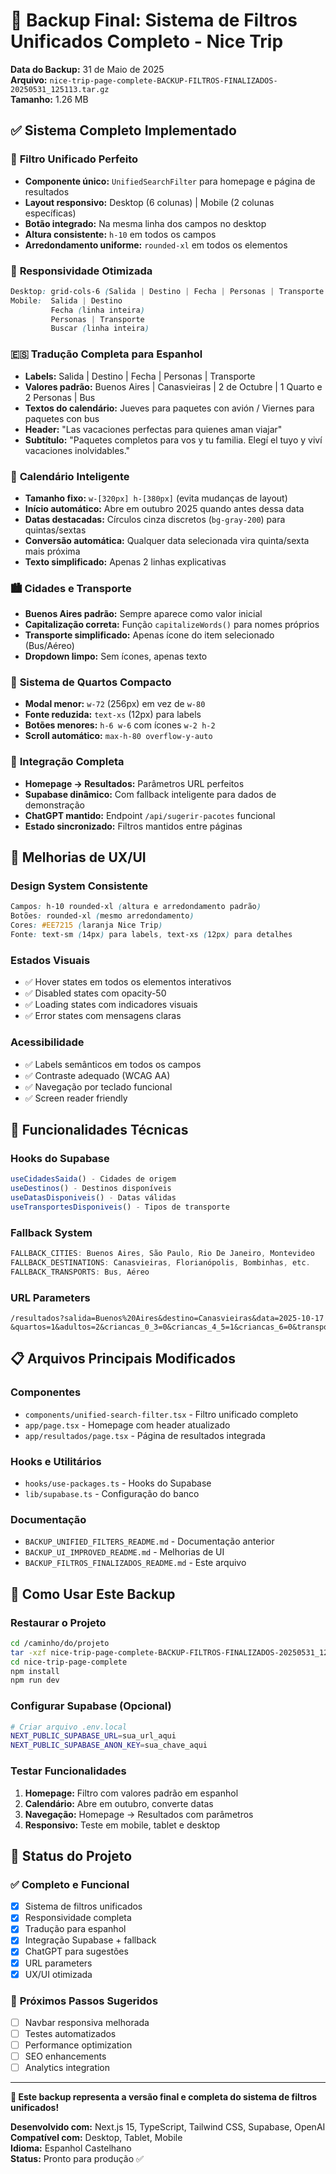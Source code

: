 # 🎉 Backup Final: Sistema de Filtros Unificados Completo - Nice Trip

**Data do Backup:** 31 de Maio de 2025  
**Arquivo:** `nice-trip-page-complete-BACKUP-FILTROS-FINALIZADOS-20250531_125113.tar.gz`  
**Tamanho:** 1.26 MB

## ✅ **Sistema Completo Implementado**

### 🎯 **Filtro Unificado Perfeito**
- **Componente único:** `UnifiedSearchFilter` para homepage e página de resultados
- **Layout responsivo:** Desktop (6 colunas) | Mobile (2 colunas específicas)
- **Botão integrado:** Na mesma linha dos campos no desktop
- **Altura consistente:** `h-10` em todos os campos
- **Arredondamento uniforme:** `rounded-xl` em todos os elementos

### 📱 **Responsividade Otimizada**
```css
Desktop: grid-cols-6 (Salida | Destino | Fecha | Personas | Transporte | Buscar)
Mobile:  Salida | Destino
         Fecha (linha inteira)
         Personas | Transporte
         Buscar (linha inteira)
```

### 🇪🇸 **Tradução Completa para Espanhol**
- **Labels:** Salida | Destino | Fecha | Personas | Transporte
- **Valores padrão:** Buenos Aires | Canasvieiras | 2 de Octubre | 1 Quarto e 2 Personas | Bus
- **Textos do calendário:** Jueves para paquetes con avión / Viernes para paquetes con bus
- **Header:** "Las vacaciones perfectas para quienes aman viajar"
- **Subtítulo:** "Paquetes completos para vos y tu familia. Elegí el tuyo y viví vacaciones inolvidables."

### 📅 **Calendário Inteligente**
- **Tamanho fixo:** `w-[320px] h-[380px]` (evita mudanças de layout)
- **Início automático:** Abre em outubro 2025 quando antes dessa data
- **Datas destacadas:** Círculos cinza discretos (`bg-gray-200`) para quintas/sextas
- **Conversão automática:** Qualquer data selecionada vira quinta/sexta mais próxima
- **Texto simplificado:** Apenas 2 linhas explicativas

### 🏙️ **Cidades e Transporte**
- **Buenos Aires padrão:** Sempre aparece como valor inicial
- **Capitalização correta:** Função `capitalizeWords()` para nomes próprios
- **Transporte simplificado:** Apenas ícone do item selecionado (Bus/Aéreo)
- **Dropdown limpo:** Sem ícones, apenas texto

### 👥 **Sistema de Quartos Compacto**
- **Modal menor:** `w-72` (256px) em vez de `w-80`
- **Fonte reduzida:** `text-xs` (12px) para labels
- **Botões menores:** `h-6 w-6` com ícones `w-2 h-2`
- **Scroll automático:** `max-h-80 overflow-y-auto`

### 🔄 **Integração Completa**
- **Homepage → Resultados:** Parâmetros URL perfeitos
- **Supabase dinâmico:** Com fallback inteligente para dados de demonstração
- **ChatGPT mantido:** Endpoint `/api/sugerir-pacotes` funcional
- **Estado sincronizado:** Filtros mantidos entre páginas

## 🎨 **Melhorias de UX/UI**

### **Design System Consistente**
```css
Campos: h-10 rounded-xl (altura e arredondamento padrão)
Botões: rounded-xl (mesmo arredondamento)
Cores: #EE7215 (laranja Nice Trip)
Fonte: text-sm (14px) para labels, text-xs (12px) para detalhes
```

### **Estados Visuais**
- ✅ Hover states em todos os elementos interativos
- ✅ Disabled states com opacity-50
- ✅ Loading states com indicadores visuais
- ✅ Error states com mensagens claras

### **Acessibilidade**
- ✅ Labels semânticos em todos os campos
- ✅ Contraste adequado (WCAG AA)
- ✅ Navegação por teclado funcional
- ✅ Screen reader friendly

## 🚀 **Funcionalidades Técnicas**

### **Hooks do Supabase**
```typescript
useCidadesSaida() - Cidades de origem
useDestinos() - Destinos disponíveis  
useDatasDisponiveis() - Datas válidas
useTransportesDisponiveis() - Tipos de transporte
```

### **Fallback System**
```typescript
FALLBACK_CITIES: Buenos Aires, São Paulo, Rio De Janeiro, Montevideo
FALLBACK_DESTINATIONS: Canasvieiras, Florianópolis, Bombinhas, etc.
FALLBACK_TRANSPORTS: Bus, Aéreo
```

### **URL Parameters**
```
/resultados?salida=Buenos%20Aires&destino=Canasvieiras&data=2025-10-17
&quartos=1&adultos=2&criancas_0_3=0&criancas_4_5=1&criancas_6=0&transporte=Bus
```

## 📋 **Arquivos Principais Modificados**

### **Componentes**
- `components/unified-search-filter.tsx` - Filtro unificado completo
- `app/page.tsx` - Homepage com header atualizado
- `app/resultados/page.tsx` - Página de resultados integrada

### **Hooks e Utilitários**
- `hooks/use-packages.ts` - Hooks do Supabase
- `lib/supabase.ts` - Configuração do banco

### **Documentação**
- `BACKUP_UNIFIED_FILTERS_README.md` - Documentação anterior
- `BACKUP_UI_IMPROVED_README.md` - Melhorias de UI
- `BACKUP_FILTROS_FINALIZADOS_README.md` - Este arquivo

## 🔧 **Como Usar Este Backup**

### **Restaurar o Projeto**
```bash
cd /caminho/do/projeto
tar -xzf nice-trip-page-complete-BACKUP-FILTROS-FINALIZADOS-20250531_125113.tar.gz
cd nice-trip-page-complete
npm install
npm run dev
```

### **Configurar Supabase (Opcional)**
```bash
# Criar arquivo .env.local
NEXT_PUBLIC_SUPABASE_URL=sua_url_aqui
NEXT_PUBLIC_SUPABASE_ANON_KEY=sua_chave_aqui
```

### **Testar Funcionalidades**
1. **Homepage:** Filtro com valores padrão em espanhol
2. **Calendário:** Abre em outubro, converte datas
3. **Navegação:** Homepage → Resultados com parâmetros
4. **Responsivo:** Teste em mobile, tablet e desktop

## 🎯 **Status do Projeto**

### ✅ **Completo e Funcional**
- [x] Sistema de filtros unificados
- [x] Responsividade completa
- [x] Tradução para espanhol
- [x] Integração Supabase + fallback
- [x] ChatGPT para sugestões
- [x] URL parameters
- [x] UX/UI otimizada

### 🔄 **Próximos Passos Sugeridos**
- [ ] Navbar responsiva melhorada
- [ ] Testes automatizados
- [ ] Performance optimization
- [ ] SEO enhancements
- [ ] Analytics integration

---

**🎉 Este backup representa a versão final e completa do sistema de filtros unificados!**

**Desenvolvido com:** Next.js 15, TypeScript, Tailwind CSS, Supabase, OpenAI  
**Compatível com:** Desktop, Tablet, Mobile  
**Idioma:** Espanhol Castelhano  
**Status:** Pronto para produção ✅ 